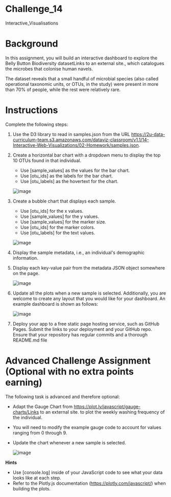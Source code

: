 # Challenge_14
Interactive_Visualisations

# Background

In this assignment, you will build an interactive dashboard to explore the Belly Button Biodiversity datasetLinks to an external site., which catalogues the microbes that colonise human navels.

The dataset reveals that a small handful of microbial species (also called operational taxonomic units, or OTUs, in the study) were present in more than 70% of people, while the rest were relatively rare.


# Instructions

Complete the following steps:
  1. Use the D3 library to read in samples.json from the URL https://2u-data-curriculum-team.s3.amazonaws.com/dataviz-classroom/v1.1/14-Interactive-Web-Visualizations/02-Homework/samples.json.
  2. Create a horizontal bar chart with a dropdown menu to display the top 10 OTUs found in that individual.
       - Use [sample_values] as the values for the bar chart.
       - Use [otu_ids] as the labels for the bar chart.
       - Use [otu_labels] as the hovertext for the chart.

      ![image](https://github.com/VanHg33/Challenge_14_Interactive_Visualisations/assets/135322223/54dbdbd0-9add-4b51-aa71-18e7d4596731)

  3. Create a bubble chart that displays each sample.
       - Use [otu_ids] for the x values.
       - Use [sample_values] for the y values.
       - Use [sample_values] for the marker size.
       - Use [otu_ids] for the marker colors.
       - Use [otu_labels] for the text values.

      ![image](https://github.com/VanHg33/Challenge_14_Interactive_Visualisations/assets/135322223/bd38b2b2-86ad-4a81-808f-43cb0271bc16)

  4. Display the sample metadata, i.e., an individual's demographic information.
  5. Display each key-value pair from the metadata JSON object somewhere on the page.

      ![image](https://github.com/VanHg33/Challenge_14_Interactive_Visualisations/assets/135322223/d5dec44a-b7ad-49a3-8475-718a4fd653f2)

  6. Update all the plots when a new sample is selected. Additionally, you are welcome to create any layout that you would like for your dashboard. An example dashboard is shown as follows:
     
      ![image](https://github.com/VanHg33/Challenge_14_Interactive_Visualisations/assets/135322223/9767dd7e-b011-4619-a608-188d1747ac0c)

  7. Deploy your app to a free static page hosting service, such as GitHub Pages. Submit the links to your deployment and your GitHub repo. Ensure that your repository has regular commits and a thorough README.md file

# Advanced Challenge Assignment (Optional with no extra points earning)

The following task is advanced and therefore optional:
  - Adapt the Gauge Chart from https://plot.ly/javascript/gauge-charts/Links to an external site. to plot the weekly washing frequency of the individual.
  - You will need to modify the example gauge code to account for values ranging from 0 through 9.
  - Update the chart whenever a new sample is selected.

      ![image](https://github.com/VanHg33/Challenge_14_Interactive_Visualisations/assets/135322223/63b49168-7216-42b3-90b7-5d818ef86487)

**Hints**
  - Use [console.log] inside of your JavaScript code to see what your data looks like at each step.
  - Refer to the Plotly.js documentation (https://plotly.com/javascript/) when building the plots.
